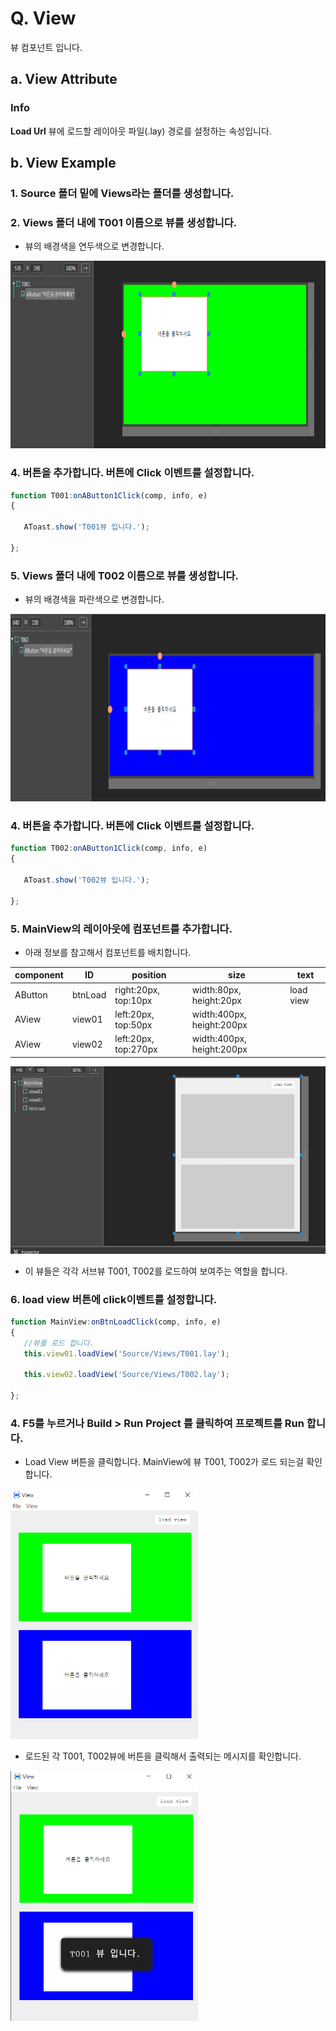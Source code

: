 
# Q. View
뷰 컴포넌트 입니다.
## a. View Attribute
### **Info**<br>

**Load Url** 뷰에 로드할 레이아웃 파일(.lay) 경로를 설정하는 속성입니다.


## b. View Example


### 1. Source 폴더 밑에 Views라는 폴더를 생성합니다.

### 2. Views 폴더 내에 T001 이름으로 뷰를 생성합니다.
* 뷰의 배경색을 연두색으로 변경합니다.

 <img src="./img/view2.png" height="300px" width="550px">

 ### 4. 버튼을 추가합니다. 버튼에 Click 이벤트를 설정합니다.
 ```javascript
 function T001:onAButton1Click(comp, info, e) 
{ 

    AToast.show('T001뷰 입니다.'); 

};  
 ```
 ### 5. Views 폴더 내에 T002 이름으로 뷰를 생성합니다.
 * 뷰의 배경색을 파란색으로 변경합니다.

 <img src="./img/view3.png" height="300px" width="550px">

  ### 4. 버튼을 추가합니다. 버튼에 Click 이벤트를 설정합니다.
 ```javascript
 function T002:onAButton1Click(comp, info, e) 
{ 

    AToast.show('T002뷰 입니다.'); 

};  
 ```
 ### 5. MainView의 레이아웃에 컴포넌트를 추가합니다.<br>

* 아래 정보를 참고해서 컴포넌트를 배치합니다. 

|component|ID|position|size|text
|------|---|---|---|---|
|AButton|btnLoad|right:20px, top:10px|width:80px, height:20px	|load view
|AView|view01|left:20px, top:50px|width:400px, height:200px	
|AView|view02|left:20px, top:270px|width:400px, height:200px	

 <img src="./img/view1.png" height="300px" width="550px">

 * 이 뷰들은 각각 서브뷰 T001, T002를 로드하여 보여주는 역할을 합니다.
 ### 6. load view 버튼에 click이벤트를 설정합니다.

 ```javascript
 function MainView:onBtnLoadClick(comp, info, e) 
{ 
    //뷰를 로드 합니다. 
    this.view01.loadView('Source/Views/T001.lay'); 

    this.view02.loadView('Source/Views/T002.lay'); 

}; 
 ```

 ### 4. F5를 누르거나 Build > Run Project 를 클릭하여 프로젝트를 Run 합니다.
 * Load View 버튼을 클릭합니다. MainView에 뷰 T001, T002가 로드 되는걸 확인합니다.

 <img src="./img/view4.png" height="400px" width="300px">

  * 로드된 각 T001, T002뷰에 버튼을 클릭해서 출력되는 메시지를 확인합니다.
  
 <img src="./img/view5.png" height="400px" width="300px">